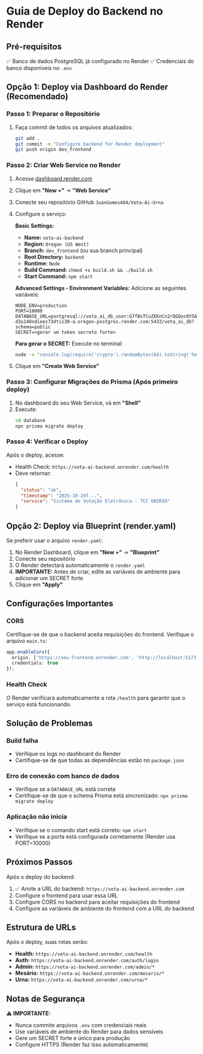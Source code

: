 # Guia de Deploy do Backend no Render

## Pré-requisitos
✅ Banco de dados PostgreSQL já configurado no Render
✅ Credenciais do banco disponíveis no `.env`

## Opção 1: Deploy via Dashboard do Render (Recomendado)

### Passo 1: Preparar o Repositório
1. Faça commit de todos os arquivos atualizados:
   ```bash
   git add .
   git commit -m "Configure backend for Render deployment"
   git push origin dev_frontend
   ```

### Passo 2: Criar Web Service no Render
1. Acesse [dashboard.render.com](https://dashboard.render.com)
2. Clique em **"New +"** → **"Web Service"**
3. Conecte seu repositório GitHub `JuanGomes404/Vota-Ai-Urna`
4. Configure o serviço:

   **Basic Settings:**
   - **Name:** `vota-ai-backend`
   - **Region:** `Oregon (US West)`
   - **Branch:** `dev_frontend` (ou sua branch principal)
   - **Root Directory:** `backend`
   - **Runtime:** `Node`
   - **Build Command:** `chmod +x build.sh && ./build.sh`
   - **Start Command:** `npm start`

   **Advanced Settings - Environment Variables:**
   Adicione as seguintes variáveis:
   ```
   NODE_ENV=production
   PORT=10000
   DATABASE_URL=postgresql://vota_ai_db_user:G7fBsTCuZEKnCn2rQGQoc0Y5AbmgqnQR@dpg-d3u148ndiees73dtis30-a.oregon-postgres.render.com:5432/vota_ai_db?schema=public
   SECRET=<gerar um token secreto forte>
   ```

   **Para gerar o SECRET:**
   Execute no terminal:
   ```bash
   node -e "console.log(require('crypto').randomBytes(64).toString('hex'))"
   ```

5. Clique em **"Create Web Service"**

### Passo 3: Configurar Migrações do Prisma (Após primeiro deploy)
1. No dashboard do seu Web Service, vá em **"Shell"**
2. Execute:
   ```bash
   cd database
   npx prisma migrate deploy
   ```

### Passo 4: Verificar o Deploy
Após o deploy, acesse:
- Health Check: `https://vota-ai-backend.onrender.com/health`
- Deve retornar:
  ```json
  {
    "status": "ok",
    "timestamp": "2025-10-24T...",
    "service": "Sistema de Votação Eletrônica - TCC UNIRIO"
  }
  ```

## Opção 2: Deploy via Blueprint (render.yaml)

Se preferir usar o arquivo `render.yaml`:

1. No Render Dashboard, clique em **"New +"** → **"Blueprint"**
2. Conecte seu repositório
3. O Render detectará automaticamente o `render.yaml`
4. **IMPORTANTE:** Antes de criar, edite as variáveis de ambiente para adicionar um SECRET forte
5. Clique em **"Apply"**

## Configurações Importantes

### CORS
Certifique-se de que o backend aceita requisições do frontend. Verifique o arquivo `main.ts`:
```typescript
app.enableCors({
  origin: ['https://seu-frontend.onrender.com', 'http://localhost:5173'],
  credentials: true
});
```

### Health Check
O Render verificará automaticamente a rota `/health` para garantir que o serviço está funcionando.

## Solução de Problemas

### Build falha
- Verifique os logs no dashboard do Render
- Certifique-se de que todas as dependências estão no `package.json`

### Erro de conexão com banco de dados
- Verifique se a `DATABASE_URL` está correta
- Certifique-se de que o schema Prisma está sincronizado: `npx prisma migrate deploy`

### Aplicação não inicia
- Verifique se o comando start está correto: `npm start`
- Verifique se a porta está configurada corretamente (Render usa PORT=10000)

## Próximos Passos

Após o deploy do backend:
1. ✅ Anote a URL do backend: `https://vota-ai-backend.onrender.com`
2. Configure o frontend para usar essa URL
3. Configure CORS no backend para aceitar requisições do frontend
4. Configure as variáveis de ambiente do frontend com a URL do backend

## Estrutura de URLs

Após o deploy, suas rotas serão:
- **Health:** `https://vota-ai-backend.onrender.com/health`
- **Auth:** `https://vota-ai-backend.onrender.com/auth/login`
- **Admin:** `https://vota-ai-backend.onrender.com/admin/*`
- **Mesário:** `https://vota-ai-backend.onrender.com/mesario/*`
- **Urna:** `https://vota-ai-backend.onrender.com/urna/*`

## Notas de Segurança

⚠️ **IMPORTANTE:** 
- Nunca commite arquivos `.env` com credenciais reais
- Use variáveis de ambiente do Render para dados sensíveis
- Gere um SECRET forte e único para produção
- Configure HTTPS (Render faz isso automaticamente)
